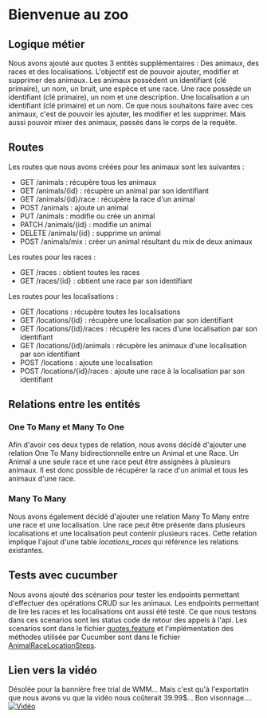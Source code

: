 # Bienvenue au zoo
## Logique métier
Nous avons ajouté aux quotes 3 entités supplémentaires : Des animaux, des races et
des localisations. L'objectif est de pouvoir ajouter, modifier et supprimer des animaux.
Les animaux possèdent un identifiant (clé primaire), un nom, un bruit, une espèce et une race.
Une race possède un identifiant (clé primaire), un nom et une description.
Une localisation a un identifiant (clé primaire) et un nom.
Ce que nous souhaitons faire avec ces animaux, c'est de pouvoir les ajouter, les modifier et les supprimer.
Mais aussi pouvoir mixer des animaux, passés dans le corps de la requête.

## Routes
Les routes que nous avons créées pour les animaux sont les suivantes :
- GET /animals : récupère tous les animaux
- GET /animals/{id} : récupère un animal par son identifiant
- GET /animals/{id}/race : récupère la race d'un animal
- POST /animals : ajoute un animal
- PUT /animals : modifie ou crée un animal
- PATCH /animals/{id} : modifie un animal
- DELETE /animals/{id} : supprime un animal
- POST /animals/mix : créer un animal résultant du mix de deux animaux

Les routes pour les races :
- GET /races : obtient toutes les races
- GET /races/{id} : obtient une race par son identifiant

Les routes pour les localisations :
- GET /locations : récupère toutes les localisations
- GET /locations/{id} : récupère une localisation par son identifiant
- GET /locations/{id}/races : récupère les races d'une localisation par son identifiant
- GET /locations/{id}/animals : récupère les animaux d'une localisation par son identifiant
- POST /locations : ajoute une localisation
- POST /locations/{id}/races : ajoute une race à la localisation par son identifiant

## Relations entre les entités
### One To Many et Many To One
Afin d'avoir ces deux types de relation, nous avons décidé d'ajouter une relation One To Many
bidirectionnelle entre un Animal et une Race. Un Animal a une seule race et une race peut
être assignées à plusieurs animaux. Il est donc possible de récupérer la race d'un animal et
tous les animaux d'une race.

### Many To Many
Nous avons également décidé d'ajouter une relation Many To Many entre une race et une localisation.
Une race peut être présente dans plusieurs localisations et une localisation peut contenir plusieurs races.
Cette relation implique l'ajout d'une table *locations_races* qui référence les relations existantes.

## Tests avec cucumber
Nous avons ajouté des scénarios pour tester les endpoints permettant d'effectuer des opérations
CRUD sur les animaux. Les endpoints permettant de lire les races et les localisations ont aussi été
testé. Ce que nous testons dans ces scenarios sont les status code de retour des appels à l'api.
Les scenarios sont dans le fichier [quotes.feature](quotes-spec/src/test/resources/features/quotes.feature) et
l'implémentation des méthodes utilisée par Cucumber sont dans le fichier
[AnimalRaceLocationSteps](quotes-spec/src/test/java/ch/heig/quotes/spec/AnimalRaceLocationSteps.java).

## Lien vers la vidéo
Désolée pour la bannière free trial de WMM... Mais c'est qu'à l'exportatin que nous avons vu que la vidéo
nous coûterait 39.99$... Bon visonnage....
[![Vidéo](https://img.youtube.com/vi/0Z9Z9Z9Z9Z9/0.jpg)](*lien*)